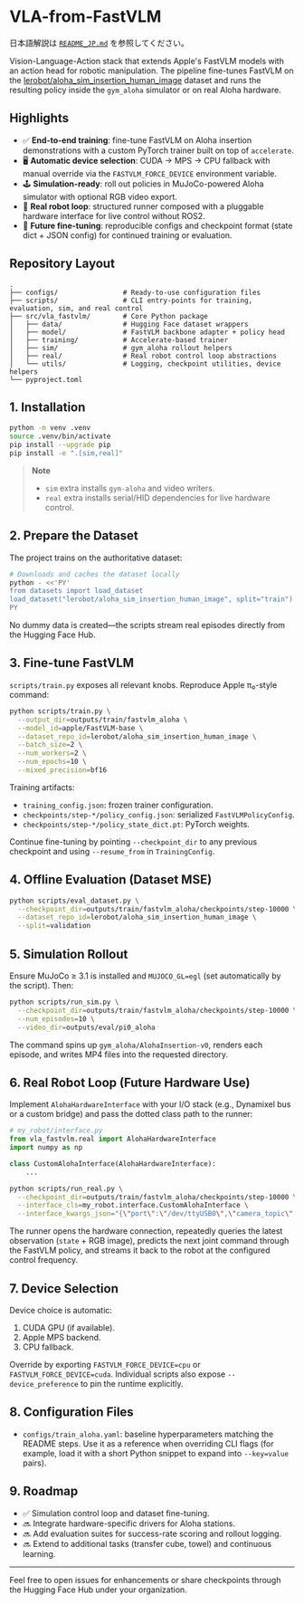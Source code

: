 # VLA-from-FastVLM

日本語解説は [`README_JP.md`](README_JP.md) を参照してください。

Vision-Language-Action stack that extends Apple's FastVLM models with an action head for robotic manipulation. The pipeline fine-tunes FastVLM on the [lerobot/aloha_sim_insertion_human_image](https://huggingface.co/datasets/lerobot/aloha_sim_insertion_human_image) dataset and runs the resulting policy inside the `gym_aloha` simulator or on real Aloha hardware.

## Highlights
- ✅ **End-to-end training**: fine-tune FastVLM on Aloha insertion demonstrations with a custom PyTorch trainer built on top of `accelerate`.
- 🖥️ **Automatic device selection**: CUDA → MPS → CPU fallback with manual override via the `FASTVLM_FORCE_DEVICE` environment variable.
- 🕹️ **Simulation-ready**: roll out policies in MuJoCo-powered Aloha simulator with optional RGB video export.
- 🤖 **Real robot loop**: structured runner composed with a pluggable hardware interface for live control without ROS2.
- 🔁 **Future fine-tuning**: reproducible configs and checkpoint format (state dict + JSON config) for continued training or evaluation.

## Repository Layout

```
.
├── configs/                # Ready-to-use configuration files
├── scripts/                # CLI entry-points for training, evaluation, sim, and real control
├── src/vla_fastvlm/        # Core Python package
│   ├── data/               # Hugging Face dataset wrappers
│   ├── model/              # FastVLM backbone adapter + policy head
│   ├── training/           # Accelerate-based trainer
│   ├── sim/                # gym_aloha rollout helpers
│   ├── real/               # Real robot control loop abstractions
│   └── utils/              # Logging, checkpoint utilities, device helpers
└── pyproject.toml
```

## 1. Installation

```bash
python -m venv .venv
source .venv/bin/activate
pip install --upgrade pip
pip install -e ".[sim,real]"
```

> **Note**  
> - `sim` extra installs `gym-aloha` and video writers.  
> - `real` extra installs serial/HID dependencies for live hardware control.

## 2. Prepare the Dataset

The project trains on the authoritative dataset:

```bash
# Downloads and caches the dataset locally
python - <<'PY'
from datasets import load_dataset
load_dataset("lerobot/aloha_sim_insertion_human_image", split="train")
PY
```

No dummy data is created—the scripts stream real episodes directly from the Hugging Face Hub.

## 3. Fine-tune FastVLM

`scripts/train.py` exposes all relevant knobs. Reproduce Apple π₀-style command:

```bash
python scripts/train.py \
  --output_dir=outputs/train/fastvlm_aloha \
  --model_id=apple/FastVLM-base \
  --dataset_repo_id=lerobot/aloha_sim_insertion_human_image \
  --batch_size=2 \
  --num_workers=2 \
  --num_epochs=10 \
  --mixed_precision=bf16
```

Training artifacts:

- `training_config.json`: frozen trainer configuration.
- `checkpoints/step-*/policy_config.json`: serialized `FastVLMPolicyConfig`.
- `checkpoints/step-*/policy_state_dict.pt`: PyTorch weights.

Continue fine-tuning by pointing `--checkpoint_dir` to any previous checkpoint and using `--resume_from` in `TrainingConfig`.

## 4. Offline Evaluation (Dataset MSE)

```bash
python scripts/eval_dataset.py \
  --checkpoint_dir=outputs/train/fastvlm_aloha/checkpoints/step-10000 \
  --dataset_repo_id=lerobot/aloha_sim_insertion_human_image \
  --split=validation
```

## 5. Simulation Rollout

Ensure MuJoCo ≥ 3.1 is installed and `MUJOCO_GL=egl` (set automatically by the script). Then:

```bash
python scripts/run_sim.py \
  --checkpoint_dir=outputs/train/fastvlm_aloha/checkpoints/step-10000 \
  --num_episodes=10 \
  --video_dir=outputs/eval/pi0_aloha
```

The command spins up `gym_aloha/AlohaInsertion-v0`, renders each episode, and writes MP4 files into the requested directory.

## 6. Real Robot Loop (Future Hardware Use)

Implement `AlohaHardwareInterface` with your I/O stack (e.g., Dynamixel bus or a custom bridge) and pass the dotted class path to the runner:

```python
# my_robot/interface.py
from vla_fastvlm.real import AlohaHardwareInterface
import numpy as np

class CustomAlohaInterface(AlohaHardwareInterface):
    ...
```

```bash
python scripts/run_real.py \
  --checkpoint_dir=outputs/train/fastvlm_aloha/checkpoints/step-10000 \
  --interface_cls=my_robot.interface.CustomAlohaInterface \
  --interface_kwargs_json="{\"port\":\"/dev/ttyUSB0\",\"camera_topic\":\"camera/top\"}"
```

The runner opens the hardware connection, repeatedly queries the latest observation (`state` + RGB image), predicts the next joint command through the FastVLM policy, and streams it back to the robot at the configured control frequency.

## 7. Device Selection

Device choice is automatic:

1. CUDA GPU (if available).
2. Apple MPS backend.
3. CPU fallback.

Override by exporting `FASTVLM_FORCE_DEVICE=cpu` or `FASTVLM_FORCE_DEVICE=cuda`. Individual scripts also expose `--device_preference` to pin the runtime explicitly.

## 8. Configuration Files

- `configs/train_aloha.yaml`: baseline hyperparameters matching the README steps. Use it as a reference when overriding CLI flags (for example, load it with a short Python snippet to expand into `--key=value` pairs).

## 9. Roadmap

- ✅ Simulation control loop and dataset fine-tuning.
- 🔜 Integrate hardware-specific drivers for Aloha stations.
- 🔜 Add evaluation suites for success-rate scoring and rollout logging.
- 🔜 Extend to additional tasks (transfer cube, towel) and continuous learning.

---

Feel free to open issues for enhancements or share checkpoints through the Hugging Face Hub under your organization.

